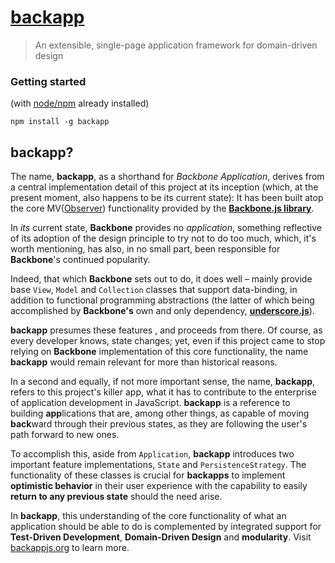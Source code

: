 [backapp](http://toomanydaves.github.io/backapp)
================================================

> An extensible, single-page application framework for domain-driven design

### Getting started ###
(with [node/npm]() already installed)

`npm install -g backapp`

## backapp? ##

The name, **backapp**, as a shorthand for *Backbone Application*, derives from a central implementation detail of this project at its inception (which, at the present moment, also happens to be its current state): It has been built atop the core MV([Observer](http://en.wikipedia.org/wiki/Observer_pattern)) functionality provided by the **[Backbone.js library](http://backbonejs.org)**.

In *its* current state, **Backbone** provides no *application*, something reflective of its adoption of the design principle to try not to do too much, which, it's worth mentioning, has also, in no small part, been responsible for **Backbone**'s continued popularity.

Indeed, that which **Backbone** sets out to do, it does well – mainly provide base `View`, `Model` and `Collection` classes that support data-binding, in addition to functional programming abstractions (the latter of which being accomplished by **Backbone's** own and only dependency, **[underscore.js](http://underscorejs.org)**).

**backapp** presumes these features , and proceeds from there. Of course, as every developer knows, state changes; yet, even if this project came to stop relying on **Backbone** implementation of this core functionality, the name **backapp** would remain relevant for more than historical reasons.

In a second and equally, if not more important sense, the name, **backapp**, refers to this project's killer app, what it has to contribute to the enterprise of application development in JavaScript. **backapp** is a reference to building **app**lications that are, among other things, as capable of moving **back**ward through their previous states, as they are following the user's path forward to new ones. 

To accomplish this, aside from `Application`, **backapp** introduces two important feature implementations, `State` and `PersistenceStrategy`. The functionality of these classes is crucial for **backapps** to implement **optimistic behavior** in their user experience with the capability to easily **return to any previous state** should the need arise. 

In **backapp**, this understanding of the core functionality of what an application should be able to do is complemented by integrated support for **Test-Driven Development**, **Domain-Driven Design** and **modularity**. Visit [backappjs.org](http://backappjs.org) to learn more.
